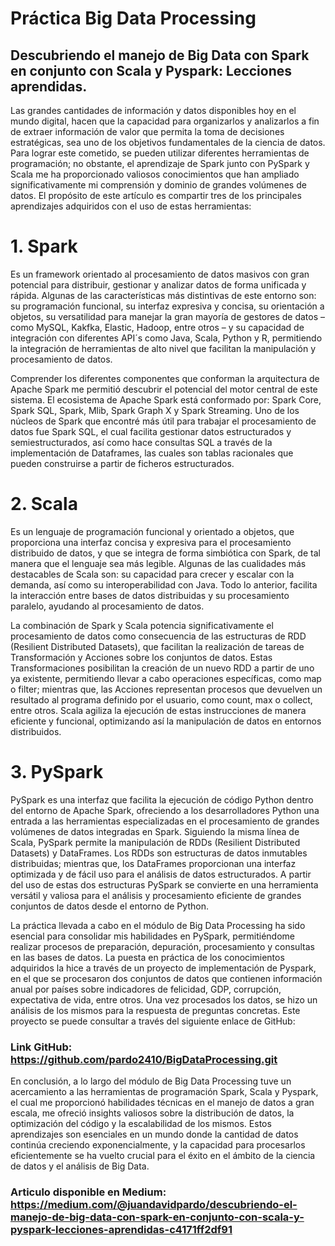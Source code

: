 
# Práctica Big Data Processing
## Descubriendo el manejo de Big Data con Spark en conjunto con Scala y Pyspark: Lecciones aprendidas.

Las grandes cantidades de información y datos disponibles hoy en el mundo digital, hacen que la capacidad para organizarlos y analizarlos a fin de extraer información de valor que permita la toma de decisiones estratégicas, sea uno de los objetivos fundamentales de la ciencia de datos. Para lograr este cometido, se pueden utilizar diferentes herramientas de programación; no obstante, el aprendizaje de Spark junto con PySpark y Scala me ha proporcionado valiosos conocimientos que han ampliado significativamente mi comprensión y dominio de grandes volúmenes de datos. El propósito de este artículo es compartir tres de los principales aprendizajes adquiridos con el uso de estas herramientas:

# 1.	Spark 
 
Es un framework orientado al procesamiento de datos masivos con gran potencial para distribuir, gestionar y analizar datos de forma unificada y rápida. Algunas de las características más distintivas de este entorno son: su programación funcional, su interfaz expresiva y concisa, su orientación a objetos, su versatilidad para manejar la gran mayoría de gestores de datos – como MySQL, Kakfka, Elastic, Hadoop, entre otros – y su capacidad de integración con diferentes API´s como Java, Scala, Python y R, permitiendo la integración de herramientas de alto nivel que facilitan la manipulación y procesamiento de datos.  

Comprender los diferentes componentes que conforman la arquitectura de Apache Spark me permitió descubrir el potencial del motor central de este sistema. El ecosistema de Apache Spark está conformado por: Spark Core, Spark SQL, Spark, Mlib, Spark Graph X y Spark Streaming. Uno de los núcleos de Spark que encontré más útil para trabajar el procesamiento de datos fue Spark SQL, el cual facilita gestionar datos estructurados y semiestructurados, así como hace consultas SQL a través de la implementación de Dataframes, las cuales son tablas racionales que pueden construirse a partir de ficheros estructurados.   

# 2.	Scala 

Es un lenguaje de programación funcional y orientado a objetos, que proporciona una interfaz concisa y expresiva para el procesamiento distribuido de datos, y que se integra de forma simbiótica con Spark, de tal manera que el lenguaje sea más legible. Algunas de las cualidades más destacables de Scala son: su capacidad para crecer y escalar con la demanda, así como su interoperabilidad con Java. Todo lo anterior, facilita la interacción entre bases de datos distribuidas y su procesamiento paralelo, ayudando al procesamiento de datos.    

La combinación de Spark y Scala potencia significativamente el procesamiento de datos como consecuencia de las estructuras de RDD (Resilient Distributed Datasets), que facilitan la realización de tareas de Transformación y Acciones sobre los conjuntos de datos. Estas Transformaciones posibilitan la creación de un nuevo RDD a partir de uno ya existente, permitiendo llevar a cabo operaciones específicas, como map o filter; mientras que, las Acciones representan procesos que devuelven un resultado al programa definido por el usuario, como count, max o collect, entre otros. Scala agiliza la ejecución de estas instrucciones de manera eficiente y funcional, optimizando así la manipulación de datos en entornos distribuidos.

# 3.	PySpark

PySpark es una interfaz que facilita la ejecución de código Python dentro del entorno de Apache Spark, ofreciendo a los desarrolladores Python una entrada a las herramientas especializadas en el procesamiento de grandes volúmenes de datos integradas en Spark. Siguiendo la misma línea de Scala, PySpark permite la manipulación de RDDs (Resilient Distributed Datasets) y DataFrames. Los RDDs son estructuras de datos inmutables distribuidas; mientras que, los DataFrames proporcionan una interfaz optimizada y de fácil uso para el análisis de datos estructurados. A partir del uso de estas dos estructuras PySpark se convierte en una herramienta versátil y valiosa para el análisis y procesamiento eficiente de grandes conjuntos de datos desde el entorno de Python.
 
La práctica llevada a cabo en el módulo de Big Data Processing ha sido esencial para consolidar mis habilidades en PySpark, permitiéndome realizar procesos de preparación, depuración, procesamiento y consultas en las bases de datos. La puesta en práctica de los conocimientos adquiridos la hice a través de un proyecto de implementación de Pyspark, en el que se procesaron dos conjuntos de datos que contienen información anual por países sobre indicadores de felicidad, GDP, corrupción, expectativa de vida, entre otros. Una vez procesados los datos, se hizo un análisis de los mismos para la respuesta de preguntas concretas. Este proyecto se puede consultar a través del siguiente enlace de GitHub:

### Link GitHub: https://github.com/pardo2410/BigDataProcessing.git

En conclusión, a lo largo del módulo de Big Data Processing tuve un acercamiento a las herramientas de programación Spark, Scala y Pyspark, el cual me proporcionó habilidades técnicas en el manejo de datos a gran escala, me ofreció insights valiosos sobre la distribución de datos, la optimización del código y la escalabilidad de los mismos. Estos aprendizajes son esenciales en un mundo donde la cantidad de datos continúa creciendo exponencialmente, y la capacidad para procesarlos eficientemente se ha vuelto crucial para el éxito en el ámbito de la ciencia de datos y el análisis de Big Data.

### Articulo disponible en Medium: https://medium.com/@juandavidpardo/descubriendo-el-manejo-de-big-data-con-spark-en-conjunto-con-scala-y-pyspark-lecciones-aprendidas-c4171ff2df91
